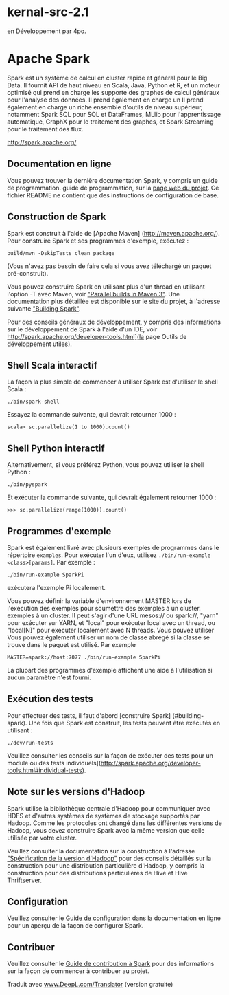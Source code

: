 # kernal-src-2.1
en Développement par 4po.

# Apache Spark

Spark est un système de calcul en cluster rapide et général pour le Big Data. Il fournit
API de haut niveau en Scala, Java, Python et R, et un moteur optimisé qui prend en charge les
supporte des graphes de calcul généraux pour l'analyse des données. Il prend également en charge un
Il prend également en charge un riche ensemble d'outils de niveau supérieur, notamment Spark SQL pour SQL et DataFrames,
MLlib pour l'apprentissage automatique, GraphX pour le traitement des graphes,
et Spark Streaming pour le traitement des flux.

<http://spark.apache.org/>


## Documentation en ligne

Vous pouvez trouver la dernière documentation Spark, y compris un guide de programmation.
guide de programmation, sur la [page web du projet](http://spark.apache.org/documentation.html).
Ce fichier README ne contient que des instructions de configuration de base.

## Construction de Spark

Spark est construit à l'aide de [Apache Maven] (http://maven.apache.org/).
Pour construire Spark et ses programmes d'exemple, exécutez :

    build/mvn -DskipTests clean package

(Vous n'avez pas besoin de faire cela si vous avez téléchargé un paquet pré-construit).

Vous pouvez construire Spark en utilisant plus d'un thread en utilisant l'option -T avec Maven, voir ["Parallel builds in Maven 3"](https://cwiki.apache.org/confluence/display/MAVEN/Parallel+builds+in+Maven+3).
Une documentation plus détaillée est disponible sur le site du projet, à l'adresse suivante
["Building Spark"](http://spark.apache.org/docs/latest/building-spark.html).

Pour des conseils généraux de développement, y compris des informations sur le développement de Spark à l'aide d'un IDE, voir 
http://spark.apache.org/developer-tools.html](la page Outils de développement utiles).

## Shell Scala interactif

La façon la plus simple de commencer à utiliser Spark est d'utiliser le shell Scala :

    ./bin/spark-shell

Essayez la commande suivante, qui devrait retourner 1000 :

    scala> sc.parallelize(1 to 1000).count()

## Shell Python interactif

Alternativement, si vous préférez Python, vous pouvez utiliser le shell Python :

    ./bin/pyspark

Et exécuter la commande suivante, qui devrait également retourner 1000 :

    >>> sc.parallelize(range(1000)).count()

## Programmes d'exemple

Spark est également livré avec plusieurs exemples de programmes dans le répertoire `examples`.
Pour exécuter l'un d'eux, utilisez `./bin/run-example <class>[params]`. Par exemple :

    ./bin/run-example SparkPi

exécutera l'exemple Pi localement.

Vous pouvez définir la variable d'environnement MASTER lors de l'exécution des exemples pour soumettre des exemples à un cluster.
exemples à un cluster. Il peut s'agir d'une URL mesos:// ou spark://,
"yarn" pour exécuter sur YARN, et "local" pour exécuter
local avec un thread, ou "local[N]" pour exécuter localement avec N threads. Vous pouvez utiliser
Vous pouvez également utiliser un nom de classe abrégé si la classe se trouve dans le paquet
est utilisé. Par exemple

    MASTER=spark://host:7077 ./bin/run-example SparkPi

La plupart des programmes d'exemple affichent une aide à l'utilisation si aucun paramètre n'est fourni.

## Exécution des tests

Pour effectuer des tests, il faut d'abord [construire Spark] (#building-spark). Une fois que Spark est construit, les tests
peuvent être exécutés en utilisant :

    ./dev/run-tests

Veuillez consulter les conseils sur la façon de
exécuter des tests pour un module ou des tests individuels](http://spark.apache.org/developer-tools.html#individual-tests).

## Note sur les versions d'Hadoop

Spark utilise la bibliothèque centrale d'Hadoop pour communiquer avec HDFS et d'autres systèmes de
systèmes de stockage supportés par Hadoop. Comme les protocoles ont changé dans les différentes versions de
Hadoop, vous devez construire Spark avec la même version que celle utilisée par votre cluster.

Veuillez consulter la documentation sur la construction à l'adresse
["Spécification de la version d'Hadoop"](http://spark.apache.org/docs/latest/building-spark.html#specifying-the-hadoop-version)
pour des conseils détaillés sur la construction pour une distribution particulière d'Hadoop, y compris
la construction pour des distributions particulières de Hive et Hive Thriftserver.

## Configuration

Veuillez consulter le [Guide de configuration](http://spark.apache.org/docs/latest/configuration.html)
dans la documentation en ligne pour un aperçu de la façon de configurer Spark.

## Contribuer

Veuillez consulter le [Guide de contribution à Spark](http://spark.apache.org/contributing.html)
pour des informations sur la façon de commencer à contribuer au projet.

Traduit avec www.DeepL.com/Translator (version gratuite)
